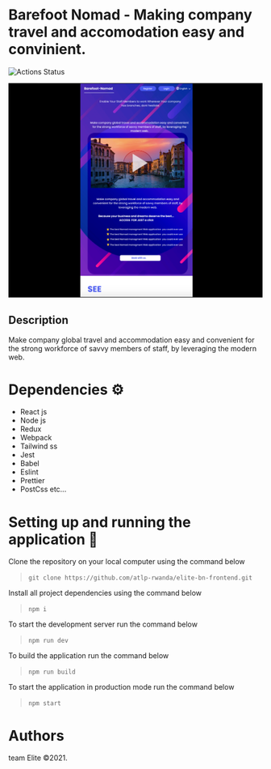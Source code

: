 # Barefoot Nomad - Making company travel and accomodation easy and convinient.

![Actions Status](https://github.com/atlp-rwanda/elite-bn-frontend/.github/workflows/ActionCI.yml/badge.svg)

![Design preview for the Barefoot Nomad web Platform](barefoot.png)

## Description

Make company global travel and accommodation easy and convenient for the strong workforce of savvy members of staff, by leveraging the modern web.

# Dependencies ⚙︎

- React js
- Node js
- Redux
- Webpack
- Tailwind ss
- Jest
- Babel
- Eslint
- Prettier
- PostCss etc...

# Setting up and running the application 🔧

Clone the repository on your local computer using the command below

> `git clone https://github.com/atlp-rwanda/elite-bn-frontend.git`

Install all project dependencies using the command below

> `npm i`

To start the development server run the command below

> `npm run dev`

To build the application run the command below

> `npm run build`

To start the application in production mode run the command below

> `npm start`


# Authors

team Elite &copy;2021.

